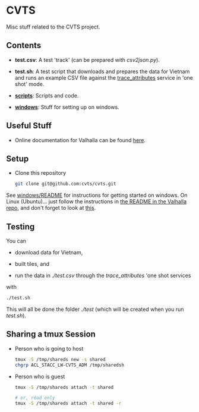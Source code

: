 # CVTS

Misc stuff related to the CVTS project.



## Contents

- **test.csv**: A test 'track' (can be prepared with *csv2json.py*).

- **test.sh**: A test script that downloads and prepares the data for Vietnam and runs an example
  CSV file against the
  [trace_attributes](https://valhalla.readthedocs.io/en/latest/api/map-matching/api-reference/#outputs-of-trace_attributes)
  service in 'one shot' mode.

- **[scripts](./scripts/README.md)**: Scripts and code.

- **[windows](./windows/README.md)**: Stuff for setting up on windows.



## Useful Stuff

- Online documentation for Valhalla can be found [here](https://valhalla.readthedocs.io/en/latest/).



## Setup

- Clone this repository

    ```bash
    git clone git@github.com:cvts/cvts.git
    ```

See [windows/README](./windows/README.md) for instructions for getting started on windows. On Linux
(Ubuntu)... just follow the instructions in
[the README in the Valhalla repo](https://github.com/CVTS/valhalla), and don't forget to look at
[this](https://github.com/CVTS/valhalla/blob/master/scripts/Ubuntu_Bionic_Install.sh).



## Testing

You can

- download data for Vietnam,

- built tiles, and

- run the data in *./test.csv* through the *trace\_attributes* 'one shot services

 with

```bash
./test.sh
```

This will all be done the folder *./test* (which will be created when you run *test.sh*).



## Sharing a tmux Session

- Person who is going to host

    ```bash
    tmux -S /tmp/shareds new -s shared
    chgrp ACL_STACC_LW-CVTS_ADM /tmp/sharedsh
    ```

- Person who is guest

    ```bash
    tmux -S /tmp/shareds attach -t shared

    # or, read only
    tmux -S /tmp/shareds attach -t shared -r
    ```
